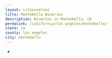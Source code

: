 ```yaml
---
layout: citywineries
title: Montebello Wineries
description: Wineries in Montebello, CA
permalink: /california/los-angeles/montebello/
state: ca
county: los angeles
city: montebello
---
```

-
